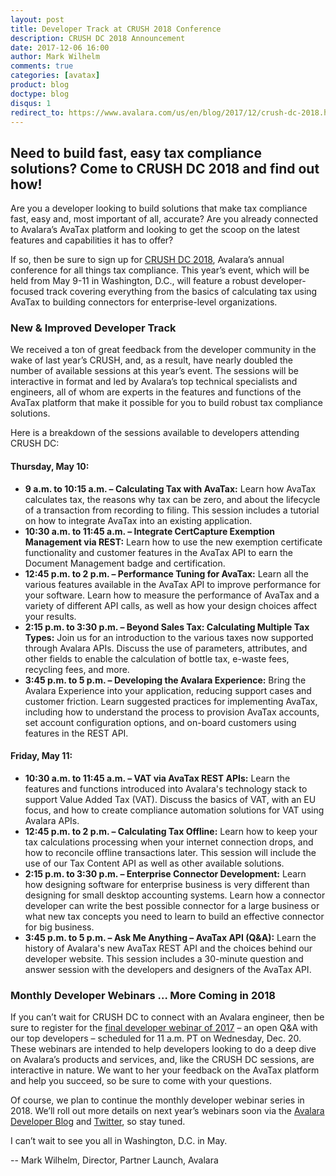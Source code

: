 ```yaml
---
layout: post
title: Developer Track at CRUSH 2018 Conference
description: CRUSH DC 2018 Announcement
date: 2017-12-06 16:00
author: Mark Wilhelm
comments: true
categories: [avatax]
product: blog
doctype: blog
disqus: 1
redirect_to: https://www.avalara.com/us/en/blog/2017/12/crush-dc-2018.html
---
```

<h2>Need to build fast, easy tax compliance solutions? Come to CRUSH DC 2018 and find out how!</h2>

Are you a developer looking to build solutions that make tax compliance fast, easy and, most important of all, accurate? Are you already connected to Avalara’s AvaTax platform and looking to get the scoop on the latest features and capabilities it has to offer?

If so, then be sure to sign up for [CRUSH DC 2018](http://www.avalaracrush.com/), Avalara’s annual conference for all things tax compliance. This year’s event, which will be held from May 9-11 in Washington, D.C., will feature a robust developer-focused track covering everything from the basics of calculating tax using AvaTax to building connectors for enterprise-level organizations.

<h3>New & Improved Developer Track</h3>

We received a ton of great feedback from the developer community in the wake of last year’s CRUSH, and, as a result, have nearly doubled the number of available sessions at this year’s event. The sessions will be interactive in format and led by Avalara’s top technical specialists and engineers, all of whom are experts in the features and functions of the AvaTax platform that make it possible for you to build robust tax compliance solutions.

Here is a breakdown of the sessions available to developers attending CRUSH DC:

<h4>Thursday, May 10:</h4>

<ul class="normal">
	<li><strong>9 a.m. to 10:15 a.m. – Calculating Tax with AvaTax:</strong> Learn how AvaTax calculates tax, the reasons why tax can be zero, and about the lifecycle of a transaction from recording to filing. This session includes a tutorial on how to integrate AvaTax into an existing application.
</li>
	<li><strong>10:30 a.m. to 11:45 a.m. – Integrate CertCapture Exemption Management via REST:</strong> Learn how to use the new exemption certificate functionality and customer features in the AvaTax API to earn the Document Management badge and certification.</li>
	<li><strong>12:45 p.m. to 2 p.m. – Performance Tuning for AvaTax:</strong> Learn all the various features available in the AvaTax API to improve performance for your software. Learn how to measure the performance of AvaTax and a variety of different API calls, as well as how your design choices affect your results.</li>
	<li><strong>2:15 p.m. to 3:30 p.m. – Beyond Sales Tax: Calculating Multiple Tax Types:</strong> Join us for an introduction to the various taxes now supported through Avalara APIs. Discuss the use of parameters, attributes, and other fields to enable the calculation of bottle tax, e-waste fees, recycling fees, and more.</li>
	<li><strong>3:45 p.m. to 5 p.m. – Developing the Avalara Experience:</strong> Bring the Avalara Experience into your application, reducing support cases and customer friction. Learn suggested practices for implementing AvaTax, including how to understand the process to provision AvaTax accounts, set account configuration options, and on-board customers using features in the REST API.</li>
</ul>

<h4>Friday, May 11:</h4>

<ul class="normal">
  <li><strong>10:30 a.m. to 11:45 a.m. – VAT via AvaTax REST APIs:</strong> Learn the features and functions introduced into Avalara's technology stack to support Value Added Tax (VAT). Discuss the basics of VAT, with an EU focus, and how to create compliance automation solutions for VAT using Avalara APIs.
  </li>
  <li><strong>12:45 p.m. to 2 p.m. – Calculating Tax Offline:</strong> Learn how to keep your tax calculations processing when your internet connection drops, and how to reconcile offline transactions later. This session will include the use of our Tax Content API as well as other available solutions.
  </li>
  <li><strong>2:15 p.m. to 3:30 p.m. – Enterprise Connector Development:</strong> Learn how designing software for enterprise business is very different than designing for small desktop accounting systems. Learn how a connector developer can write the best possible connector for a large business or what new tax concepts you need to learn to build an effective connector for big business.
  </li>
  <li><strong>3:45 p.m. to 5 p.m. – Ask Me Anything – AvaTax API (Q&A):</strong> Learn the history of Avalara's new AvaTax REST API and the choices behind our developer website. This session includes a 30-minute question and answer session with the developers and designers of the AvaTax API.
  </li>
</ul>

<h3>Monthly Developer Webinars … More Coming in 2018</h3>

If you can’t wait for CRUSH DC to connect with an Avalara engineer, then be sure to register for the [final developer webinar of 2017](https://register.gotowebinar.com/register/2719809517923376642?elqTrackId=1e1e4653e9834d2cb78e0271c91cb947&elqaid=2376&elqat=2) – an open Q&A with our top developers – scheduled for 11 a.m. PT on Wednesday, Dec. 20. These webinars are intended to help developers looking to do a deep dive on Avalara’s products and services, and, like the CRUSH DC sessions, are interactive in nature. We want to her your feedback on the AvaTax platform and help you succeed, so be sure to come with your questions.

Of course, we plan to continue the monthly developer webinar series in 2018. We’ll roll out more details on next year’s webinars soon via the [Avalara Developer Blog](/blog) and [Twitter](https://twitter.com/avadev), so stay tuned.

I can’t wait to see you all in Washington, D.C. in May.

-- Mark Wilhelm, Director, Partner Launch, Avalara
